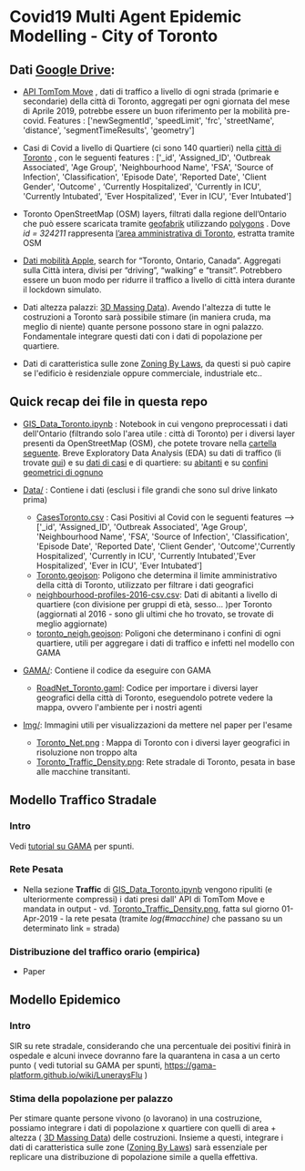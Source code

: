 # Covid19 Multi Agent Epidemic Modelling - City of Toronto 


## Dati [Google Drive](https://drive.google.com/drive/folders/1U4CRamdenX-lpAS9oQFKIzZzWV3VjLcH?usp=sharing): 

* [API TomTom Move](https://ts.tomtom.com/) , dati di traffico a livello di ogni strada (primarie e secondarie) della città di Toronto, aggregati per ogni giornata del mese di Aprile 2019, potrebbe essere un buon riferimento per la mobilità pre-covid. Features : ['newSegmentId', 'speedLimit', 'frc', 'streetName', 'distance',   'segmentTimeResults', 'geometry']

* Casi di Covid a livello di Quartiere (ci sono 140 quartieri) nella [città di Toronto](https://open.toronto.ca/dataset/covid-19-cases-in-toronto/) , con le seguenti features : ['_id', 'Assigned_ID', 'Outbreak Associated', 'Age Group',
 'Neighbourhood Name', 'FSA', 'Source of Infection', 'Classification',     'Episode Date', 'Reported Date', 'Client Gender', 'Outcome' ,  ‘Currently Hospitalized', 'Currently in ICU', 'Currently Intubated',   'Ever Hospitalized', 'Ever in ICU', 'Ever Intubated'] 


* Toronto OpenStreetMap (OSM) layers, filtrati dalla regione dell’Ontario che può essere scaricata tramite [geofabrik](https://download.geofabrik.de/north-america/canada.html) utilizzando [polygons](http://polygons.openstreetmap.fr/?id=324211) . Dove *id = 324211* rappresenta [l’area amministrativa di Toronto]((https://www.openstreetmap.org/relation/324211#map=11/43.7175/-79.3762)), estratta tramite OSM 


*  [Dati mobilità Apple](https://covid19.apple.com/mobility), search for “Toronto, Ontario, Canada”.  Aggregati sulla Città intera, divisi per “driving”, “walking” e “transit”. Potrebbero essere un buon modo per ridurre il traffico a livello di città intera durante il lockdown simulato. 

*  Dati altezza palazzi: [3D Massing Data](https://ckan0.cf.opendata.inter.prod-toronto.ca/tl/dataset/3d-massing)). Avendo l'altezza di tutte le costruzioni a Toronto sarà possibile stimare (in maniera cruda, ma meglio di niente) quante persone possono stare in ogni palazzo. Fondamentale integrare questi dati con i dati di popolazione per quartiere. 

* Dati di caratteristica sulle zone [Zoning By Laws](https://ckan0.cf.opendata.inter.prod-toronto.ca/dataset/zoning-by-law), da questi si può capire se l'edificio è residenziale oppure commerciale, industriale etc.. 

## Quick recap dei file in questa repo

* [GIS_Data_Toronto.ipynb](https://github.com/sazio/MultiAgentCovid/blob/master/GIS_Data_Toronto.ipynb) : Notebook in cui vengono preprocessati i dati dell'Ontario (filtrando solo l'area utile : città di Toronto) per i diversi layer presenti da OpenStreetMap (OSM), che potete trovare nella [cartella seguente](https://drive.google.com/drive/u/0/folders/1pb9tC2ceYZoz_5SUKnjecjBal6To06g6). Breve Exploratory Data Analysis (EDA) su dati di traffico (li trovate [qui](https://drive.google.com/drive/u/0/folders/1lEN1dhSCvjQlzbkPAmawNulMngBXfYa2)) e su [dati di casi](https://github.com/sazio/MultiAgentCovid/blob/master/Data/CasesToronto.csv) e di quartiere: su [abitanti](https://github.com/sazio/MultiAgentCovid/blob/master/Data/neighbourhood-profiles-2016-csv.csv) e su [confini geometrici di ognuno](https://github.com/sazio/MultiAgentCovid/blob/master/Data/toronto_neigh.geojson)

* [Data/](https://github.com/sazio/MultiAgentCovid/tree/master/Data) : Contiene i dati (esclusi i file grandi che sono sul drive linkato prima) 
  * [CasesToronto.csv](https://github.com/sazio/MultiAgentCovid/blob/master/Data/CasesToronto.csv) : Casi Positivi al Covid con le seguenti features --> ['_id', 'Assigned_ID', 'Outbreak Associated', 'Age Group', 'Neighbourhood Name', 'FSA', 'Source of Infection', 'Classification', 'Episode Date', 'Reported Date', 'Client Gender', 'Outcome','Currently Hospitalized', 'Currently in ICU', 'Currently Intubated','Ever Hospitalized', 'Ever in ICU', 'Ever Intubated']
  * [Toronto.geojson](https://github.com/sazio/MultiAgentCovid/blob/master/Data/Toronto.geojson): Poligono che determina il limite amministrativo della città di Toronto, utilizzato per filtrare i dati geografici
  * [neighbourhood-profiles-2016-csv.csv](https://github.com/sazio/MultiAgentCovid/blob/master/Data/neighbourhood-profiles-2016-csv.csv): Dati di abitanti a livello di quartiere (con divisione per gruppi di età, sesso... )per  Toronto (aggiornati al 2016 - sono gli ultimi che ho trovato, se trovate di meglio aggiornate) 
  * [toronto_neigh.geojson](https://github.com/sazio/MultiAgentCovid/blob/master/Data/toronto_neigh.geojson): Poligoni che determinano i confini di ogni quartiere, utili per aggregare i dati di traffico e infetti nel modello con GAMA
  
  
* [GAMA/](https://github.com/sazio/MultiAgentCovid/tree/master/GAMA): Contiene il codice da eseguire con GAMA
  * [RoadNet_Toronto.gaml](https://github.com/sazio/MultiAgentCovid/blob/master/GAMA/RoadNet_Toronto.gaml): Codice per importare i diversi layer geografici della città di Toronto, eseguendolo potrete vedere la mappa, ovvero l'ambiente per i nostri agenti


* [Img/](https://github.com/sazio/MultiAgentCovid/tree/master/Img): Immagini utili per visualizzazioni da mettere nel paper per l'esame 
  * [Toronto_Net.png](https://github.com/sazio/MultiAgentCovid/blob/master/Img/Toronto_Net.png) : Mappa di Toronto con i diversi layer geografici in risoluzione non troppo alta 
  * [Toronto_Traffic_Density.png](https://github.com/sazio/MultiAgentCovid/blob/master/Img/Toronto_Traffic_Density.png): Rete stradale di Toronto, pesata in base alle macchine transitanti. 

## Modello Traffico Stradale 

### Intro

Vedi [tutorial su GAMA](https://gama-platform.github.io/wiki/RoadTrafficModel) per spunti.

### Rete Pesata 

* Nella sezione **Traffic** di [GIS_Data_Toronto.ipynb](https://github.com/sazio/MultiAgentCovid/blob/master/GIS_Data_Toronto.ipynb) vengono ripuliti (e ulteriormente compressi) i dati presi dall' API di TomTom Move e mandata in output - vd. [Toronto_Traffic_Density.png](https://github.com/sazio/MultiAgentCovid/blob/master/Img/Toronto_Traffic_Density.png), fatta sul giorno 01-Apr-2019 - la rete pesata (tramite *log(#macchine)* che passano su un determinato link = strada)



### Distribuzione del traffico orario (empirica) 
* Paper

## Modello Epidemico 

### Intro
SIR su rete stradale, considerando che una percentuale dei positivi finirà in ospedale e alcuni invece dovranno fare la quarantena in casa a un certo punto ( vedi tutorial su GAMA per spunti, https://gama-platform.github.io/wiki/LuneraysFlu )

### Stima della popolazione per palazzo 

Per stimare quante persone vivono (o lavorano) in una costruzione, possiamo integrare i dati di popolazione x quartiere con quelli di area + altezza ( [3D Massing Data](https://ckan0.cf.opendata.inter.prod-toronto.ca/tl/dataset/3d-massing)) delle costruzioni. Insieme a questi, integrare i dati di caratteristica sulle zone ([Zoning By Laws](https://ckan0.cf.opendata.inter.prod-toronto.ca/dataset/zoning-by-law)) sarà essenziale per replicare una distribuzione di popolazione simile a quella effettiva. 


